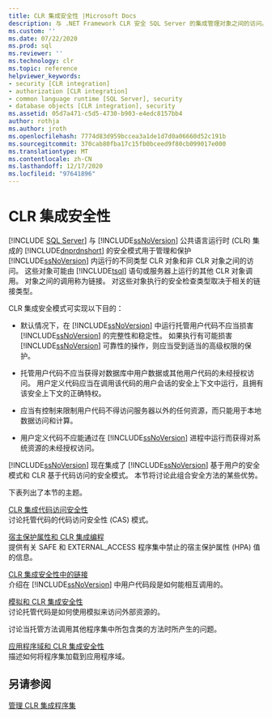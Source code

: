 ```yaml
---
title: CLR 集成安全性 |Microsoft Docs
description: 与 .NET Framework CLR 安全 SQL Server 的集成管理对象之间的访问。 对对象执行的安全检查取决于涉及的调用。
ms.custom: ''
ms.date: 07/22/2020
ms.prod: sql
ms.reviewer: ''
ms.technology: clr
ms.topic: reference
helpviewer_keywords:
- security [CLR integration]
- authorization [CLR integration]
- common language runtime [SQL Server], security
- database objects [CLR integration], security
ms.assetid: 05d7a471-c5d5-4730-b903-e4edc8157bb4
author: rothja
ms.author: jroth
ms.openlocfilehash: 7774d83d959bccea3a1de1d7d0a06660d52c191b
ms.sourcegitcommit: 370cab80fba17c15fb0bceed9f80cb099017e000
ms.translationtype: MT
ms.contentlocale: zh-CN
ms.lasthandoff: 12/17/2020
ms.locfileid: "97641896"
---
```

# <a name="clr-integration-security"></a>CLR 集成安全性

[!INCLUDE [SQL Server](../../../includes/applies-to-version/sqlserver.md)]
  与 [!INCLUDE[ssNoVersion](../../../includes/ssnoversion-md.md)] 公共语言运行时 (CLR) 集成的 [!INCLUDE[dnprdnshort](../../../includes/dnprdnshort-md.md)] 的安全模式用于管理和保护 [!INCLUDE[ssNoVersion](../../../includes/ssnoversion-md.md)] 内运行的不同类型 CLR 对象和非 CLR 对象之间的访问。 这些对象可能由 [!INCLUDE[tsql](../../../includes/tsql-md.md)] 语句或服务器上运行的其他 CLR 对象调用。 对象之间的调用称为链接。 对这些对象执行的安全检查类型取决于相关的链接类型。  
  
 CLR 集成安全模式可实现以下目的：  
  
-   默认情况下，在 [!INCLUDE[ssNoVersion](../../../includes/ssnoversion-md.md)] 中运行托管用户代码不应当损害 [!INCLUDE[ssNoVersion](../../../includes/ssnoversion-md.md)] 的完整性和稳定性。 如果执行有可能损害 [!INCLUDE[ssNoVersion](../../../includes/ssnoversion-md.md)] 可靠性的操作，则应当受到适当的高级权限的保护。  
  
-   托管用户代码不应当获得对数据库中用户数据或其他用户代码的未经授权访问。 用户定义代码应当在调用该代码的用户会话的安全上下文中运行，且拥有该安全上下文的正确特权。  
  
-   应当有控制来限制用户代码不得访问服务器以外的任何资源，而只能用于本地数据访问和计算。  
  
-   用户定义代码不应能通过在 [!INCLUDE[ssNoVersion](../../../includes/ssnoversion-md.md)] 进程中运行而获得对系统资源的未经授权访问。  
  
 [!INCLUDE[ssNoVersion](../../../includes/ssnoversion-md.md)] 现在集成了 [!INCLUDE[ssNoVersion](../../../includes/ssnoversion-md.md)] 基于用户的安全模式和 CLR 基于代码访问的安全模式。 本节将讨论此组合安全方法的某些优势。  
  
 下表列出了本节的主题。  
  
 [CLR 集成代码访问安全性](../../../relational-databases/clr-integration/security/clr-integration-code-access-security.md)  
 讨论托管代码的代码访问安全性 (CAS) 模式。  
  
 [宿主保护属性和 CLR 集成编程](../../../relational-databases/clr-integration-security-host-protection-attributes/host-protection-attributes-and-clr-integration-programming.md)  
 提供有关 SAFE 和 EXTERNAL_ACCESS 程序集中禁止的宿主保护属性 (HPA) 值的信息。  
  
 [CLR 集成安全性中的链接]()  
 介绍在 [!INCLUDE[ssNoVersion](../../../includes/ssnoversion-md.md)] 中用户代码段是如何能相互调用的。  
  
 [模拟和 CLR 集成安全性](../data-access/impersonation-and-credentials-for-connections.md)  
 讨论托管代码是如何使用模拟来访问外部资源的。  
  
 讨论当托管方法调用其他程序集中所包含类的方法时所产生的问题。  
  
 [应用程序域和 CLR 集成安全性](/previous-versions/sql/2014/database-engine/dev-guide/allowing-partially-trusted-callers?view=sql-server-2014&preserve-view=true)  
 描述如何将程序集加载到应用程序域。  
  
## <a name="see-also"></a>另请参阅  
 [管理 CLR 集成程序集](../../../relational-databases/clr-integration/assemblies/managing-clr-integration-assemblies.md)  
  
